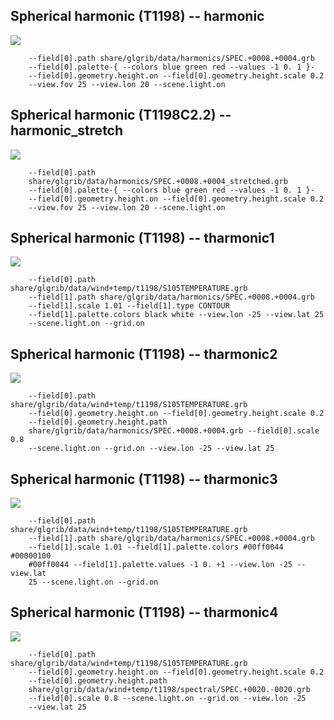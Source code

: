 ## Spherical harmonic (T1198) -- harmonic
![](blob/master/share/glgrib/test/harmonic/TEST_0000.png?raw=true)

```
    --field[0].path share/glgrib/data/harmonics/SPEC.+0008.+0004.grb 
    --field[0].palette-{ --colors blue green red --values -1 0. 1 }- 
    --field[0].geometry.height.on --field[0].geometry.height.scale 0.2 
    --view.fov 25 --view.lon 20 --scene.light.on 
```
## Spherical harmonic (T1198C2.2) -- harmonic_stretch
![](blob/master/share/glgrib/test/harmonic_stretch/TEST_0000.png?raw=true)

```
    --field[0].path 
    share/glgrib/data/harmonics/SPEC.+0008.+0004_stretched.grb 
    --field[0].palette-{ --colors blue green red --values -1 0. 1 }- 
    --field[0].geometry.height.on --field[0].geometry.height.scale 0.2 
    --view.fov 25 --view.lon 20 --scene.light.on 
```
## Spherical harmonic (T1198) -- tharmonic1
![](blob/master/share/glgrib/test/tharmonic1/TEST_0000.png?raw=true)

```
    --field[0].path share/glgrib/data/wind+temp/t1198/S105TEMPERATURE.grb 
    --field[1].path share/glgrib/data/harmonics/SPEC.+0008.+0004.grb 
    --field[1].scale 1.01 --field[1].type CONTOUR 
    --field[1].palette.colors black white --view.lon -25 --view.lat 25 
    --scene.light.on --grid.on 
```
## Spherical harmonic (T1198) -- tharmonic2
![](blob/master/share/glgrib/test/tharmonic2/TEST_0000.png?raw=true)

```
    --field[0].path share/glgrib/data/wind+temp/t1198/S105TEMPERATURE.grb 
    --field[0].geometry.height.on --field[0].geometry.height.scale 0.2 
    --field[0].geometry.height.path 
    share/glgrib/data/harmonics/SPEC.+0008.+0004.grb --field[0].scale 0.8 
    --scene.light.on --grid.on --view.lon -25 --view.lat 25 
```
## Spherical harmonic (T1198) -- tharmonic3
![](blob/master/share/glgrib/test/tharmonic3/TEST_0000.png?raw=true)

```
    --field[0].path share/glgrib/data/wind+temp/t1198/S105TEMPERATURE.grb 
    --field[1].path share/glgrib/data/harmonics/SPEC.+0008.+0004.grb 
    --field[1].scale 1.01 --field[1].palette.colors #00ff0044 #00000100 
    #00ff0044 --field[1].palette.values -1 0. +1 --view.lon -25 --view.lat 
    25 --scene.light.on --grid.on 
```
## Spherical harmonic (T1198) -- tharmonic4
![](blob/master/share/glgrib/test/tharmonic4/TEST_0000.png?raw=true)

```
    --field[0].path share/glgrib/data/wind+temp/t1198/S105TEMPERATURE.grb 
    --field[0].geometry.height.on --field[0].geometry.height.scale 0.2 
    --field[0].geometry.height.path 
    share/glgrib/data/wind+temp/t1198/spectral/SPEC.+0020.-0020.grb 
    --field[0].scale 0.8 --scene.light.on --grid.on --view.lon -25 
    --view.lat 25 
```
